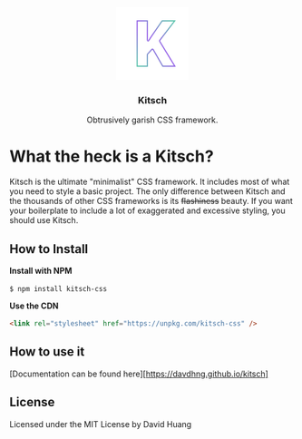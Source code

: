 <p align="center">
    <img src="kitschlogo.png" alt="Kitsch Logo">
    <h3 align="center">Kitsch</h3>
    <p align="center">Obtrusively garish CSS framework.</p>
</p>

# What the heck is a Kitsch?

Kitsch is the ultimate "minimalist" CSS framework. It includes most of what you need to style a basic project.
The only difference between Kitsch and the thousands of other CSS frameworks is its ~~flashiness~~ beauty.
If you want your boilerplate to include a lot of exaggerated and excessive styling, you should use Kitsch.

## How to Install
__Install with NPM__

`$ npm install kitsch-css`

__Use the CDN__

```html
<link rel="stylesheet" href="https://unpkg.com/kitsch-css" />
```

## How to use it
[Documentation can be found here][https://davdhng.github.io/kitsch]

## License
Licensed under the MIT License by David Huang
